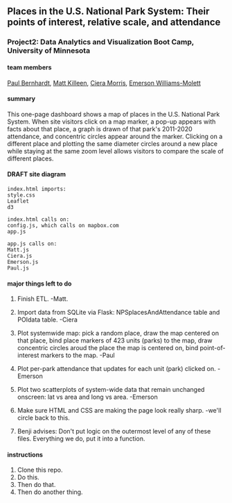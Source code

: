 ## Places in the U.S. National Park System: Their points of interest, relative scale, and attendance

### Project2: Data Analytics and Visualization Boot Camp, University of Minnesota


#### team members
[Paul Bernhardt](https://github.com/papadiscobravo), [Matt Killeen](https://github.com/matthewkilleen0830), [Ciera Morris](https://github.com/cieranmorris), [Emerson Williams-Molett](https://github.com/emersonmolett)


#### summary
This one-page dashboard shows a map of places in the U.S. National Park System.
When site visitors click on a map marker, a pop-up appears with facts about that place, a graph is drawn of that park's 2011-2020 attendance, and concentric circles appear around the marker. Clicking on a different place and plotting the same diameter circles around a new place while staying at the same zoom level allows visitors to compare the scale of different places.


#### DRAFT site diagram

    index.html imports:
    style.css
    Leaflet
    d3

    index.html calls on:
    config.js, which calls on mapbox.com
    app.js

    app.js calls on:
    Matt.js
    Ciera.js
    Emerson.js
    Paul.js

#### major things left to do
1. Finish ETL. -Matt.

1. Import data from SQLite via Flask: NPSplacesAndAttendance table and POIdata table. -Ciera

1. Plot systemwide map: pick a random place, draw the map centered on that place, bind place markers of 423 units (parks) to the map, draw concentric circles aroud the place the map is centered on, bind point-of-interest markers to the map. -Paul

1. Plot per-park attendance that updates for each unit (park) clicked on. -Emerson
 
1. Plot two scatterplots of system-wide data that remain unchanged onscreen: lat vs area and long vs area.  -Emerson

1. Make sure HTML and CSS are making the page look really sharp. -we'll circle back to this.

1. Benji advises: Don't put logic on the outermost level of any of these files.
Everything we do, put it into a function.

#### instructions
1. Clone this repo.
1. Do this.
1. Then do that.
1. Then do another thing.